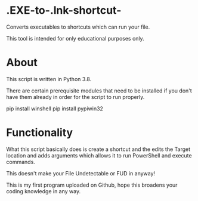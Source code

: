 # .EXE-to-.lnk-shortcut-
Converts executables to shortcuts which can run your file.

This tool is intended for only educational purposes only.

# About

This script is written in Python 3.8.

There are certain prerequisite modules that need to be installed if you don't have them already in order for the script to run properly.

pip install winshell
pip install pypiwin32

# Functionality

What this script basically does is create a shortcut and the edits the Target location and adds arguments which allows it to run PowerShell and execute commands.

This doesn't make your File Undetectable or FUD in anyway! 

This is my first program uploaded on Github, hope this broadens your coding knowledge in any way.
